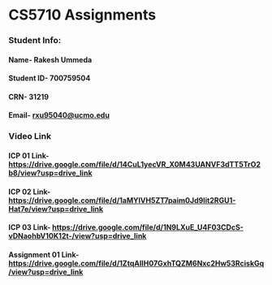 # CS5710 Assignments
 ### Student Info:
  #### Name- Rakesh Ummeda
  #### Student ID- 700759504
  #### CRN- 31219
  #### Email- rxu95040@ucmo.edu
 
 ### Video Link
 #### ICP 01 Link-  https://drive.google.com/file/d/14CuL1yecVR_X0M43UANVF3dTT5TrO2b8/view?usp=drive_link
 
#### ICP 02 Link-  https://drive.google.com/file/d/1aMYlVH5ZT7paim0Jd9Iit2RGU1-Hat7e/view?usp=drive_link

#### ICP 03 Link-  https://drive.google.com/file/d/1N9LXuE_U4F03CDcS-vDNaohbV10K12t-/view?usp=drive_link

#### Assignment 01 Link-  https://drive.google.com/file/d/1ZtqAIIH07GxhTQZM6Nxc2Hw53RciskGq/view?usp=drive_link
